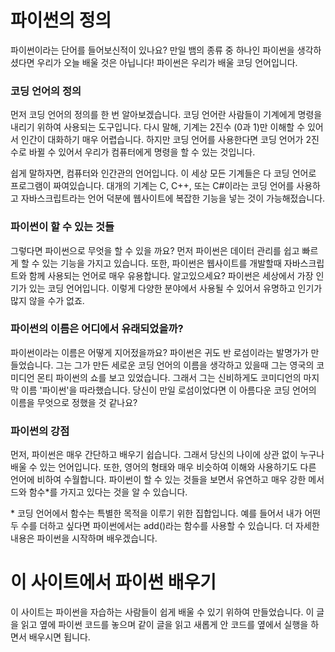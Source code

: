 # 파이썬의 정의
파이썬이라는 단어를 들어보신적이 있나요? 만일 뱀의 종류 중 하나인 파이썬을 생각하셨다면 우리가 오늘 배울 것은 아닙니다! 파이썬은 우리가 배울 코딩 언어입니다.

### 코딩 언어의 정의
먼저 코딩 언어의 정의를 한 번 알아보겠습니다. 코딩 언어란 사람들이 기계에게 명령을 내리기 위하여 사용되는 도구입니다. 다시 말해, 기계는 2진수 (0과 1)만 이해할 수 있어서 인간이 대화하기 매우 어렵습니다. 하지만 코딩 언어를 사용한다면 코딩 언어가 2진수로 바뀔 수 있어서 우리가 컴퓨터에게 명령을 할 수 있는 것입니다.

쉽게 말하자면, 컴퓨터와 인간관의 언어입니다. 이 세상 모든 기계들은 다 코딩 언어로 프로그램이 짜여있습니다. 대개의 기계는 C, C++, 또는 C#이라는 코딩 언어를 사용하고 자바스크립트라는 언어 덕분에 웹사이트에 복잡한 기능을 넣는 것이 가능해젔습니다.

### 파이썬이 할 수 있는 것들
그렇다면 파이썬으로 무엇을 할 수 있을 까요? 먼저 파이썬은 데이터 관리를 쉽고 빠르게 할 수 있는 기능을 가지고 있습니다. 또한, 파이썬은 웹사이트를 개발할때 자바스크립트와 함께 사용되는 언어로 매우 유용합니다. 알고있으세요? 파이썬은 세상에서 가장 인기가 있는 코딩 언어입니다. 이렇게 다양한 분야에서 사용될 수 있어서 유명하고 인기가 많지 않을 수가 없죠.

### 파이썬의 이름은 어디에서 유래되었을까?
파이썬이라는 이름은 어떻게 지어젔을까요? 파이썬은 귀도 반 로섬이라는 발명가가 만들었습니다. 그는 그가 만든 세로운 코딩 언어의 이름을 생각하고 있을때 그는 영국의 코미디언 몬티 파이썬의 쇼를 보고 있었습니다. 그래서 그는 신비하게도 코미디언의 마지막 이름 '파이썬'을 따라했습니다. 당신이 만일 로섬이었다면 이 아름다운 코딩 언어의 이름을 무엇으로 정했을 것 같나요?

### 파이썬의 강점
먼저, 파이썬은 매우 간단하고 배우기 쉽습니다. 그래서 당신의 나이에 상관 없이 누구나 배울 수 있는 언어입니다. 또한, 영어의 형태와 매우 비슷하여 이해와 사용하기도 다른 언어에 비하여 수월합니다. 파이썬이 할 수 있는 것들을 보면서 유연하고 매우 강한 메서드와 함수*를 가지고 있다는 것을 알 수 있습니다.

\* 코딩 언어에서 함수는 특별한 목적을 이루기 위한 집합입니다. 예를 들어서 내가 어떤 두 수를 더하고 싶다면 파이썬에서는 add()라는 함수를 사용할 수 있습니다. 더 자세한 내용은 파이썬을 시작하며 배우겠습니다.

# 이 사이트에서 파이썬 배우기
이 사이트는 파이썬을 자습하는 사람들이 쉽게 배울 수 있기 위하여 만들었습니다. 이 글을 읽고 옆에 파이썬 코드를 놓으며 같이 글을 읽고 새롭게 안 코드를 옆에서 실행을 하면서 배우시면 됩니다.

